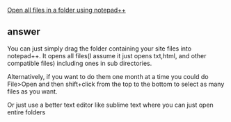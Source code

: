 [Open all files in a folder using notepad++](http://stackoverflow.com/questions/22286433/open-all-files-in-a-folder-using-notepad)

## answer


You can just simply drag the folder containing your site files into notepad++. It opens all files(I assume it just opens txt,html, and other compatible files) including ones in sub directories.

Alternatively, if you want to do them one month at a time you could do File>Open and then shift+click from the top to the bottom to select as many files as you want.

Or just use a better text editor like sublime text where you can just open entire folders

